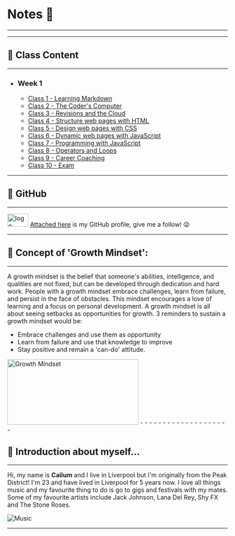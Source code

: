 # Notes 📖 
- - - - - - - - - - - - - - - - - - - - - - - - - - - - - - - - - - - - - - - - - - - - - - - - - - - - - - - - - - - - - - - - -
- - - - - - - - - - - - - - - - - - - - - - - - - - - - - - - - - - - - - - - - - - - - - - - - - - - - - - - - - - - - - - - - - 

## 🔖 Class Content
- - - - - - - - - -
- ### Week 1
    - [Class 1 - Learning Markdown](<https://cailumleyshon.github.io/reading-notes/class-1>)
    - [Class 2 - The Coder's Computer](<https://cailumleyshon.github.io/reading-notes/class-2>)
    - [Class 3 - Revisions and the Cloud](<https://cailumleyshon.github.io/reading-notes/class-3>)
    - [Class 4 - Structure web pages with HTML](<https://cailumleyshon.github.io/reading-notes/class-4>)
    - [Class 5 - Design web pages with CSS](<https://cailumleyshon.github.io/reading-notes/class-5>)
    - [Class 6 - Dynamic web pages with JavaScript](<https://cailumleyshon.github.io/reading-notes/class-6>)
    - [Class 7 - Programming with JavaScript](<https://cailumleyshon.github.io/reading-notes/class-7>)
    - [Class 8 - Operators and Loops](<https://cailumleyshon.github.io/reading-notes/class-8>)
    - [Class 9 - Career Coaching](<https://cailumleyshon.github.io/reading-notes/class-9>)
    - [Class 10 - Exam](<https://cailumleyshon.github.io/reading-notes/class-10>)
 - - - - - - - - - - - - - 

## 🔖 GitHub
- - - - - - -

<img src="https://download.logo.wine/logo/GitHub/GitHub-Logo.wine.png" alt="logo" width="48" height="30"/> [Attached here](<https://github.com/cailumleyshon>) is my GitHub profile, give me a follow! 😜
- - - - - - - - - - - 

## 🔖 Concept of 'Growth Mindset':
- - - - - - - - - - - - - - - - - - -
A growth mindset is the belief that someone's abilities, intelligence, and qualities are not fixed, but can be developed through dedication and hard work. People with a growth mindset embrace challenges, learn from failure, and persist in the face of obstacles. This mindset encourages a love of learning and a focus on personal development.
A growth mindset is all about seeing setbacks as opportunities for growth. 3 reminders to sustain a growth mindset would be:

- Embrace challenges and use them as opportunity
- Learn from failure and use that knowledge to improve
- Stay positive and remain a 'can-do' attitude.

<img src="https://edsurge.imgix.net/uploads/post/image/12467/mind_as_muscle-1565189295.jpg?auto=compress%2Cformat&w=2800&h=1134&fit=crop" alt="Growth Mindset" width="300" height="150"/>
- - - - - - - - - - - - - - - - - - - - 

## 🔖 Introduction about myself...
- - - - - - - - - - - - - - - - - - - - -
Hi, my name is __Cailum__ and I live in Liverpool but I'm originally from the Peak District! 
I'm 23 and have lived in Liverpool for 5 years now. I love all things music and my favourite thing to do is go to gigs and festivals with my mates. Some of my favourite artists include Jack Johnson, Lana Del Rey, Shy FX and The Stone Roses.

![Music](<https://www.collater.al/wp-content/uploads/2020/05/chandler-holding-ur-fav-album-collater.al-003-1024x1024.jpg>)
- - - - - - - - - - - - - - - - - - - - - -
